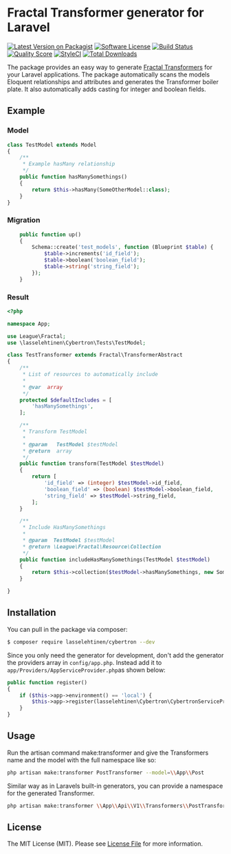 # Fractal Transformer generator for Laravel

[![Latest Version on Packagist](https://img.shields.io/packagist/v/lasselehtinen/cybertron.svg?style=flat-square)](https://packagist.org/packages/lasselehtinen/cybertron)
[![Software License](https://img.shields.io/badge/license-MIT-brightgreen.svg?style=flat-square)](LICENSE.md)
[![Build Status](https://travis-ci.org/lasselehtinen/cybertron.svg?branch=master)](https://travis-ci.org/lasselehtinen/cybertron)
[![Quality Score](https://img.shields.io/scrutinizer/g/lasselehtinen/cybertron.svg?style=flat-square)](https://scrutinizer-ci.com/g/lasselehtinen/cybertron)
[![StyleCI](https://styleci.io/repos/43743138/shield?branch=master)](https://styleci.io/repos/43743138)
[![Total Downloads](https://img.shields.io/packagist/dt/lasselehtinen/cybertron.svg?style=flat-square)](https://packagist.org/packages/lasselehtinen/cybertron)

The package provides an easy way to generate [Fractal Transformers](http://fractal.thephpleague.com/transformers/)
for your Laravel applications. The package automatically scans the models Eloquent relationships and attributes and generates the Transformer boiler plate. It also automatically adds casting for integer and boolean fields. 

## Example

### Model
```php
class TestModel extends Model
{
    /**
     * Example hasMany relationship
     */
    public function hasManySomethings()
    {
        return $this->hasMany(SomeOtherModel::class);
    }
}
```

### Migration
```php
    public function up()
    {
        Schema::create('test_models', function (Blueprint $table) {
            $table->increments('id_field');
            $table->boolean('boolean_field');
            $table->string('string_field');
        });
    }
```

### Result

```php
<?php

namespace App;

use League\Fractal;
use \lasselehtinen\Cybertron\Tests\TestModel;

class TestTransformer extends Fractal\TransformerAbstract
{
    /**
     * List of resources to automatically include
     *
     * @var  array
     */
    protected $defaultIncludes = [
        'hasManySomethings',
    ];

    /**
     * Transform TestModel
     *
     * @param   TestModel $testModel
     * @return  array
     */
    public function transform(TestModel $testModel)
    {
        return [
            'id_field' => (integer) $testModel->id_field,
            'boolean_field' => (boolean) $testModel->boolean_field,
            'string_field' => $testModel->string_field,
        ];
    }

    /**
     * Include HasManySomethings
     *
     * @param  TestModel $testModel
     * @return \League\Fractal\Resource\Collection
     */
    public function includeHasManySomethings(TestModel $testModel)
    {
        return $this->collection($testModel->hasManySomethings, new SomeOtherModelTransformer);
    }

}

```

## Installation

You can pull in the package via composer:
``` bash
$ composer require lasselehtinen/cybertron --dev
```

Since you only need the generator for development, don't add the generator the providers array in `config/app.php`. Instead add it to `app/Providers/AppServiceProvider.php`as shown below:

```php
public function register()
{
    if ($this->app->environment() == 'local') {
        $this->app->register(lasselehtinen\Cybertron\CybertronServiceProvider::class);
    }
}
```

## Usage

Run the artisan command make:transformer and give the Transformers name and the model with the full namespace like so: 

```bash
php artisan make:transformer PostTransformer --model=\\App\\Post
```

Similar way as in Laravels built-in generators, you can provide a namespace for the generated Transformer.

```bash
php artisan make:transformer \\App\\Api\\V1\\Transformers\\PostTransformer --model=\\App\\Post
```

## License

The MIT License (MIT). Please see [License File](LICENSE) for more information.